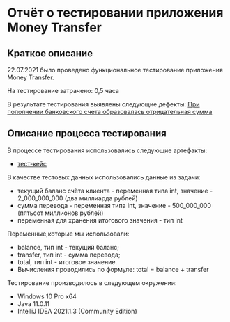 # Отчёт о тестировании приложения Money Transfer

## Краткое описание

22.07.2021 было проведено функциональное тестирование приложения Money Transfer.

На тестирование затрачено: 0,5 часа

В результате тестирования выявлены следующие дефекты:
[При пополнении банковского счета образовалась отрицательная сумма](https://github.com/TanyaLukina/Money-Transfer/issues/1#issue-950797262)

## Описание процесса тестирования

В процессе тестирования использовались следующие артефакты:
* [тест-кейс](https://docs.google.com/spreadsheets/d/1P_mM6Ym363x0ND77qHJ2mCpS_MxNAWtAQtx11PS0x5Q/edit?usp=sharing)

В качестве тестовых данных использовались данные из задачи:
* текущий баланс счёта клиента - переменная типа int, значение - 2_000_000_000 (два миллиарда рублей)
* сумма перевода - переменная типа int, значение - 500_000_000 (пятьсот миллионов рублей)
* переменная для хранения итогового значения - тип int

Переменные,которые мы использовали:
*	balance, тип int - текущий баланс;
*	transfer, тип int - сумма перевода;
*	total, тип int - итоговое значение.
* Вычисления проводились по формуле:
total = balance + transfer

Тестирование производилось в следующем окружении:
* Windows 10 Pro x64
* Java 11.0.11
* IntelliJ IDEA 2021.1.3 (Community Edition)
